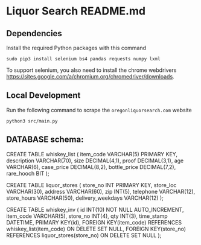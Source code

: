 # Liquor Search README.md

## Dependencies
Install the required Python packages with this command
```
sudo pip3 install selenium bs4 pandas requests numpy lxml
```
To support selenium, you also need to install the chrome webdrivers https://sites.google.com/a/chromium.org/chromedriver/downloads.

## Local Development

Run the following command to scrape the `oregonliquorsearch.com` website

```
python3 src/main.py
```

## DATABASE schema:

CREATE TABLE whiskey_list (
    item_code VARCHAR(5) PRIMARY KEY,
    description VARCHAR(70),
    size DECIMAL(4,1),
    proof DECIMAL(3,1),
    age VARCHAR(6),
    case_price DECIMAL(8,2),
    bottle_price DECIMAL(7,2),
    rare_hooch BIT
);

CREATE TABLE liquor_stores (
    store_no INT PRIMARY KEY,
    store_loc VARCHAR(30),
    address VARCHAR(60),
    zip INT(5),
    telephone VARCHAR(12),
    store_hours VARCHAR(50),
    delivery_weekdays VARCHAR(12)
);

CREATE TABLE whiskey_inv (
    id INT(10) NOT NULL AUTO_INCREMENT,
    item_code VARCHAR(5),
    store_no INT(4),
    qty INT(3),
    time_stamp DATETIME,
    PRIMARY KEY(id),
    FOREIGN KEY(item_code) REFERENCES whiskey_list(item_code) ON DELETE SET NULL,
    FOREIGN KEY(store_no) REFERENCES liquor_stores(store_no) ON DELETE SET NULL
);


